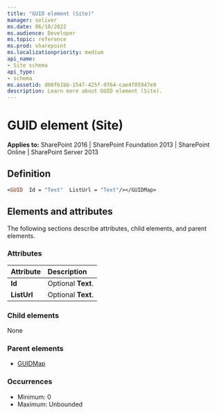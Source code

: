 ```yaml
---
title: "GUID element (Site)"
manager: soliver
ms.date: 06/10/2022
ms.audience: Developer
ms.topic: reference
ms.prod: sharepoint
ms.localizationpriority: medium
api_name:
- Site schema
api_type:
- schema
ms.assetid: d00f61bb-1547-425f-9764-cae4f05947e9
description: Learn more about GUID element (Site).
---
```


# GUID element (Site)

**Applies to:** SharePoint 2016 | SharePoint Foundation 2013 | SharePoint Online | SharePoint Server 2013

## Definition

```vb
<GUID  Id = "Text"  ListUrl = "Text"/></GUIDMap>
```

## Elements and attributes

The following sections describe attributes, child elements, and parent elements.

### Attributes

|**Attribute**|**Description**|
|:-----|:-----|
|**Id** <br/> |Optional **Text**.  <br/> |
|**ListUrl** <br/> |Optional **Text**.  <br/> |
   
### Child elements

None
   
### Parent elements

- [GUIDMap](guidmap-element-site.md)
   
### Occurrences

- Minimum: 0  
- Maximum: Unbounded 
   


